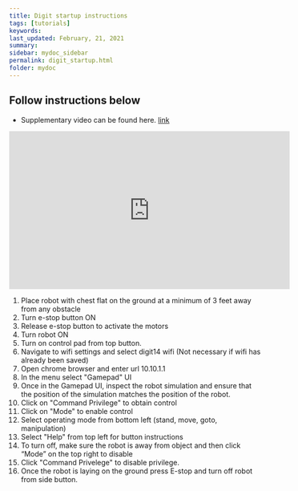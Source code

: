 ```yaml
---
title: Digit startup instructions
tags: [tutorials]
keywords: 
last_updated: February, 21, 2021
summary: 
sidebar: mydoc_sidebar
permalink: digit_startup.html
folder: mydoc
---
```


## Follow instructions below

* Supplementary video can be found here. [link](https://www.youtube.com/watch?v=o20WYMYlxLc&authuser=2)

<iframe width="560" height="315" src="https://www.youtube.com/embed/o20WYMYlxLc" frameborder="0" allow="accelerometer; autoplay; clipboard-write; encrypted-media; gyroscope; picture-in-picture" allowfullscreen></iframe>

1. Place robot with chest flat on the ground at a minimum of 3 feet away from any obstacle
2. Turn e-stop button ON
3. Release e-stop button to activate the motors
4. Turn robot ON
5. Turn on control pad from top button.
6. Navigate to wifi settings and select digit14 wifi (Not necessary if wifi has already been saved)
7. Open chrome browser and enter url 10.10.1.1
8. In the menu select "Gamepad" UI
9. Once in the Gamepad UI, inspect the robot simulation and ensure that the position of the simulation matches the position of the robot.
10. Click on "Command Privilege" to obtain control
11. Click on "Mode" to enable control
12. Select operating mode from bottom left (stand, move, goto, manipulation)
13. Select "Help" from top left for button instructions
14. To turn off, make sure the robot is away from object and then click “Mode” on the top right to disable
15. Click "Command Privelege" to disable privilege.
16. Once the robot is laying on the ground press E-stop and turn off robot from side button.
